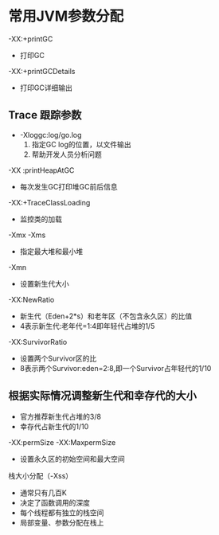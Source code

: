 # 常用JVM参数分配

-XX:+printGC

- 打印GC

-XX:+printGCDetails

- 打印GC详细输出

## Trace 跟踪参数

- -Xloggc:log/go.log
  1. 指定GC log的位置，以文件输出
  2. 帮助开发人员分析问题

-XX :printHeapAtGC

- 每次发生GC打印堆GC前后信息

-XX:+TraceClassLoading

- 监控类的加载

-Xmx -Xms

- 指定最大堆和最小堆

-Xmn

- 设置新生代大小

-XX:NewRatio

- 新生代（Eden+2*s）和老年区（不包含永久区）的比值
- 4表示新生代:老年代=1:4即年轻代占堆的1/5

-XX:SurvivorRatio

- 设置两个Survivor区的比
- 8表示两个Survivor:eden=2:8,即一个Survivor占年轻代的1/10

## 根据实际情况调整新生代和幸存代的大小

- 官方推荐新生代占堆的3/8
- 幸存代占新生代的1/10

-XX:permSize  -XX:MaxpermSize

- 设置永久区的初始空间和最大空间

栈大小分配（-Xss）

- 通常只有几百K
- 决定了函数调用的深度
- 每个线程都有独立的栈空间
- 局部变量、参数分配在栈上







